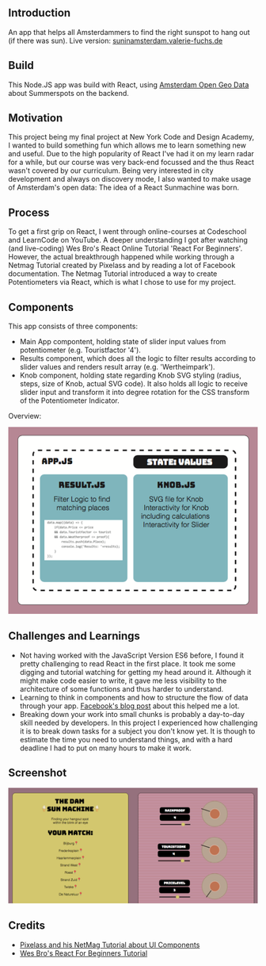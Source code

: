 <h2>Introduction</h2>
<p>An app that helps all Amsterdammers to find the right sunspot to hang out (if there was sun). Live version: <a href="http://suninamsterdam.valerie-fuchs.de">suninamsterdam.valerie-fuchs.de</a></p>

<h2>Build</h2>
<p>This Node.JS app was build with React, using <a href="http://maps.amsterdam.nl/open_geodata/">Amsterdam Open Geo Data</a> about Summerspots on the backend.</p>

<h2>Motivation</h2>
<p>This project being my final project at New York Code and Design Academy, I wanted to build something fun which allows me to learn something new and useful. Due to the high popularity of React I've had it on my learn radar for a while, but our course was very back-end focussed and the thus React wasn't covered by our curriculum. Being very interested in city development and always on discovery mode, I also wanted to make usage of Amsterdam's open data: The idea of a React Sunmachine was born.</p>

<h2>Process</h2>
<p>To get a first grip on React, I went through online-courses at Codeschool and LearnCode on YouTube. A deeper understanding I got after watching (and live-coding) Wes Bro's React Online Tutorial 'React For Beginners'. However, the actual breakthrough happened while working through a Netmag Tutorial created by Pixelass and by reading a lot of Facebook documentation. The Netmag Tutorial introduced a way to create Potentiometers via React, which is what I chose to use for my project.</p>

<h2>Components</h2>
<p>This app consists of three components:</p>
<ul>
	<li>Main App compontent, holding state of slider input values from potentiometer (e.g. Touristfactor '4').</li>
	<li>Results component, which does all the logic to filter results according to slider values and renders result array (e.g. 'Wertheimpark').</li>
	<li>Knob component, holding state regarding Knob SVG styling (radius, steps, size of Knob, actual SVG code). It also holds all logic to receive slider input and transform it into degree rotation for the CSS transform of the Potentiometer Indicator.</li>
</ul>

<p>Overview:</p>

![App Components](public/screenshots/components.png?raw=true "Component Overview")

<h2>Challenges and Learnings</h2>
<ul>
	<li>Not having worked with the JavaScript Version ES6 before, I found it pretty challenging to read React in the first place. It took me some digging and tutorial watching for getting my head around it. Although it might make code easier to write, it gave me less visibility to the architecture of some functions and thus harder to understand.</li>
	<li>Learning to think in components and how to structure the flow of data through your app. <a href="https://facebook.github.io/react/docs/thinking-in-react.html">Facebook's blog post</a> about this helped me a lot.</li>
	<li>Breaking down your work into small chunks is probably a day-to-day skill needed by developers. In this project I experienced how challenging it is to break down tasks for a subject you don't know yet. It is though to estimate the time you need to understand things, and with a hard deadline I had to put on many hours to make it work.</li>
</ul>

<h2>Screenshot</h2>

![Screenshots](public/screenshots/sunmachine.png?raw=true "Landing Page")

<h2>Credits</h2>
<ul>
	<li><a href="https://github.com/pixelass/netmag-React-UI-components">Pixelass and his NetMag Tutorial about UI Components</a></li>
	<li><a href="https://reactforbeginners.com/">Wes Bro's React For Beginners Tutorial</a></li>
</ul>

